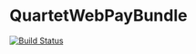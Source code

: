 QuartetWebPayBundle
===================

[![Build Status](https://travis-ci.org/quartet4/webpay-bundle.png?branch=master)](https://travis-ci.org/quartet4/webpay-bundle)

